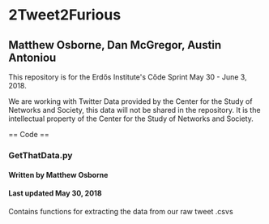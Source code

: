 # 2Tweet2Furious
## Matthew Osborne, Dan McGregor, Austin Antoniou


This repository is for the Erdős Institute's Cőde Sprint May 30 - June 3, 2018.

We are working with Twitter Data provided by the Center for the Study of Networks and Society, this data will not be shared in the repository. It is the intellectual property of the Center for the Study of Networks and Society.


== Code ==

### GetThatData.py
#### Written by Matthew Osborne
#### Last updated May 30, 2018
Contains functions for extracting the data from our raw tweet .csvs
